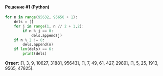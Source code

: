 #### Решение #1 (Python)
```python
for n in range(95632, 95650 + 1):
	dels = []
	for j in range(1, n // 2 + 1,2):
		if n % j == 0:
			dels.append(j)
	if n % 2 != 0:
		dels.append(n)
	if len(dels) == 6:
		print(dels)
```
**Ответ:** [1, 3, 9, 10627, 31881, 95643], [1, 7, 49, 61, 427, 2989], [1, 5, 25, 1913, 9565, 47825].
